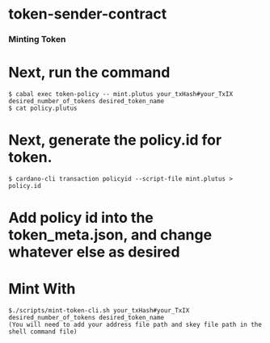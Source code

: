 # token-sender-contract

### Minting Token
# Next, run the command
	$ cabal exec token-policy -- mint.plutus your_txHash#your_TxIX desired_number_of_tokens desired_token_name
	$ cat policy.plutus  

# Next, generate the policy.id for token. 
	$ cardano-cli transaction policyid --script-file mint.plutus > policy.id

# Add policy id into the token_meta.json, and change whatever else as desired

# Mint With
    $./scripts/mint-token-cli.sh your_txHash#your_TxIX desired_number_of_tokens desired_token_name   
    (You will need to add your address file path and skey file path in the shell command file)
